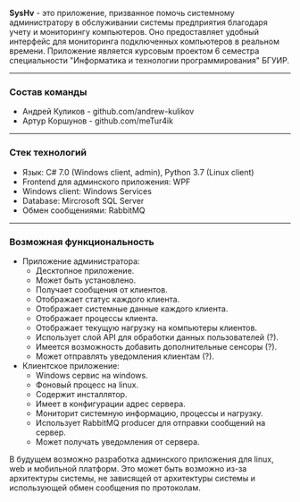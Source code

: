**SysHv** - это приложение, призванное помочь системному администратору в обслуживании системы предприятия благодаря учету и мониторингу компьютеров. Оно предоставляет удобный интерфейс для мониторинга подключенных компьютеров в реальном времени. Приложение является курсовым проектом 6 семестра специальности "Информатика и технологии программирования" БГУИР. 

---
### Состав команды
* Андрей Куликов - github.com/andrew-kulikov
* Артур Коршунов - github.com/meTur4ik
---
### Стек технологий
* Язык: C# 7.0 (Windows client, admin), Python 3.7 (Linux client)
* Frontend для админского приложения: WPF
* Windows client: Windows Services
* Database: Mircrosoft SQL Server
* Обмен сообщениями: RabbitMQ
---
### Возможная функциональность
 * Приложение администратора:
    * Десктопное приложение.
    * Может быть установлено.
    * Получает сообщения от клиентов.
    * Отображает статус каждого клиента.
    * Отображает системные данные каждого клиента.
    * Отображает процессы клиента.
    * Отображает текущую нагрузку на компьютеры клиентов.
    * Использует слой API для обработки данных пользователей (?).
    * Имеется возможность добавить дополнительные сенсоры (?).
    * Может отправлять уведомления клиентам (?).
* Клиентское приложение:
    * Windows сервис на windows.
    * Фоновый процесс на linux.
    * Содержит инсталлятор.
    * Имеет в конфигурации адрес сервера.
    * Мониторит системную информацию, процессы и нагрузку.
    * Использует RabbitMQ producer для отправки сообщений на сервер.
    * Может получать уведомления от сервера.

В будущем возможно разработка админского приложения для linux, web и мобильной платформ. Это может быть возможно из-за архитектуры системы, не зависящей от архитектуры системы и использующей обмен сообщения по протоколам.
